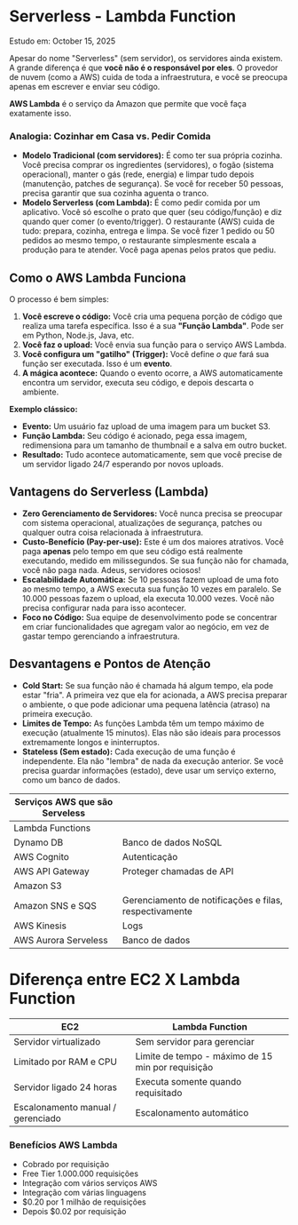 # Serverless - Lambda Function

Estudo em: October 15, 2025

Apesar do nome "Serverless" (sem servidor), os servidores ainda existem. A grande diferença é que **você não é o responsável por eles**. O provedor de nuvem (como a AWS) cuida de toda a infraestrutura, e você se preocupa apenas em escrever e enviar seu código.

**AWS Lambda** é o serviço da Amazon que permite que você faça exatamente isso.

### Analogia: Cozinhar em Casa vs. Pedir Comida

- **Modelo Tradicional (com servidores):** É como ter sua própria cozinha. Você precisa comprar os ingredientes (servidores), o fogão (sistema operacional), manter o gás (rede, energia) e limpar tudo depois (manutenção, patches de segurança). Se você for receber 50 pessoas, precisa garantir que sua cozinha aguenta o tranco.
- **Modelo Serverless (com Lambda):** É como pedir comida por um aplicativo. Você só escolhe o prato que quer (seu código/função) e diz quando quer comer (o evento/trigger). O restaurante (AWS) cuida de tudo: prepara, cozinha, entrega e limpa. Se você fizer 1 pedido ou 50 pedidos ao mesmo tempo, o restaurante simplesmente escala a produção para te atender. Você paga apenas pelos pratos que pediu.

## Como o AWS Lambda Funciona

O processo é bem simples:

1. **Você escreve o código:** Você cria uma pequena porção de código que realiza uma tarefa específica. Isso é a sua **"Função Lambda"**. Pode ser em Python, Node.js, Java, etc.
2. **Você faz o upload:** Você envia sua função para o serviço AWS Lambda.
3. **Você configura um "gatilho" (Trigger):** Você define *o que* fará sua função ser executada. Isso é um **evento**.
4. **A mágica acontece:** Quando o evento ocorre, a AWS automaticamente encontra um servidor, executa seu código, e depois descarta o ambiente.

**Exemplo clássico:**

- **Evento:** Um usuário faz upload de uma imagem para um bucket S3.
- **Função Lambda:** Seu código é acionado, pega essa imagem, redimensiona para um tamanho de thumbnail e a salva em outro bucket.
- **Resultado:** Tudo acontece automaticamente, sem que você precise de um servidor ligado 24/7 esperando por novos uploads.

## Vantagens do Serverless (Lambda)

- **Zero Gerenciamento de Servidores:** Você nunca precisa se preocupar com sistema operacional, atualizações de segurança, patches ou qualquer outra coisa relacionada à infraestrutura.
- **Custo-Benefício (Pay-per-use):** Este é um dos maiores atrativos. Você paga **apenas** pelo tempo em que seu código está realmente executando, medido em milissegundos. Se sua função não for chamada, você não paga nada. Adeus, servidores ociosos!
- **Escalabilidade Automática:** Se 10 pessoas fazem upload de uma foto ao mesmo tempo, a AWS executa sua função 10 vezes em paralelo. Se 10.000 pessoas fazem o upload, ela executa 10.000 vezes. Você não precisa configurar nada para isso acontecer.
- **Foco no Código:** Sua equipe de desenvolvimento pode se concentrar em criar funcionalidades que agregam valor ao negócio, em vez de gastar tempo gerenciando a infraestrutura.

## Desvantagens e Pontos de Atenção

- **Cold Start:** Se sua função não é chamada há algum tempo, ela pode estar "fria". A primeira vez que ela for acionada, a AWS precisa preparar o ambiente, o que pode adicionar uma pequena latência (atraso) na primeira execução.
- **Limites de Tempo:** As funções Lambda têm um tempo máximo de execução (atualmente 15 minutos). Elas não são ideais para processos extremamente longos e ininterruptos.
- **Stateless (Sem estado):** Cada execução de uma função é independente. Ela não "lembra" de nada da execução anterior. Se você precisa guardar informações (estado), deve usar um serviço externo, como um banco de dados.

| Serviços AWS que são Serveless |  |
| --- | --- |
| Lambda Functions |  |
| Dynamo DB | Banco de dados NoSQL |
| AWS Cognito | Autenticação |
| AWS API Gateway | Proteger chamadas de API |
| Amazon S3 |  |
| Amazon SNS e SQS | Gerenciamento de notificações e filas, respectivamente |
| AWS Kinesis | Logs |
| AWS Aurora Serveless | Banco de dados |

# Diferença entre EC2 X Lambda Function

| EC2 | Lambda Function |
| --- | --- |
| Servidor virtualizado | Sem servidor para gerenciar |
| Limitado por RAM e CPU | Limite de tempo -  máximo de 15 min por requisição |
| Servidor ligado 24 horas | Executa somente quando requisitado |
| Escalonamento manual / gerenciado | Escalonamento automático  |

### Benefícios AWS Lambda

- Cobrado por requisição
- Free Tier 1.000.000 requisições
- Integração com vários serviços AWS
- Integração com várias linguagens
- $0.20 por 1 milhão de requisições
- Depois $0.02 por requisição